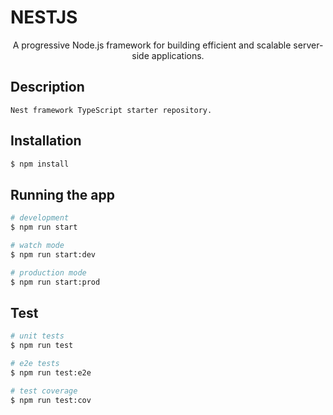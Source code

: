 <h1>NESTJS</h1>
  <p align="center">A progressive Node.js framework for building efficient and scalable server-side applications.</p>
 
 
## Description
```
Nest framework TypeScript starter repository.
```

## Installation

```bash
$ npm install
```

## Running the app

```bash
# development
$ npm run start

# watch mode
$ npm run start:dev

# production mode
$ npm run start:prod
```

## Test

```bash
# unit tests
$ npm run test

# e2e tests
$ npm run test:e2e

# test coverage
$ npm run test:cov
```

